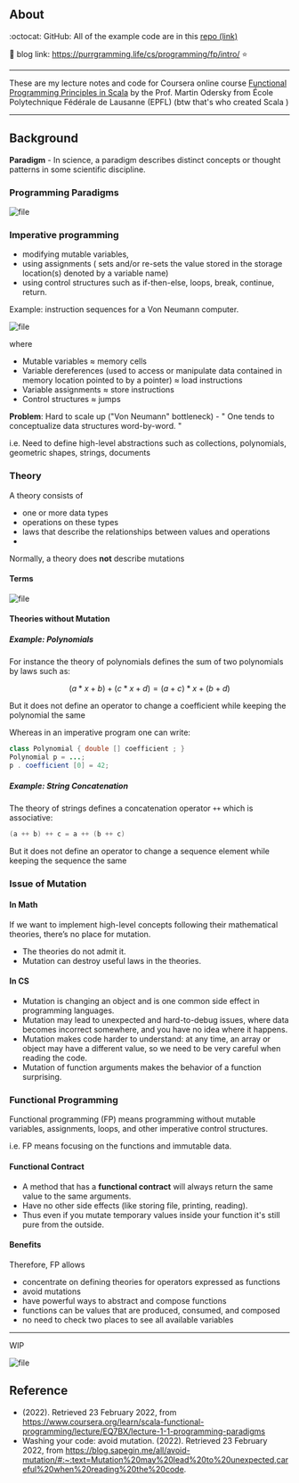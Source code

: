  

## About  

:octocat: GitHub: All of the example code are in this [repo (link)](https://github.com/Victoria-Pinzhen-Liao/Functional-Programming)

:page_facing_up:  blog link: https://purrgramming.life/cs/programming/fp/intro/   :star:

-------------------------------------------

These are my lecture notes and code for Coursera online course [Functional Programming Principles in Scala](https://www.coursera.org/learn/scala-functional-programming/home/week/1) by the Prof. Martin Odersky from École Polytechnique Fédérale de Lausanne (EPFL) (btw that's who created Scala )

-------------------------------------------

## Background 

**Paradigm** - In science, a paradigm describes distinct concepts or thought patterns in some scientific discipline. 
  
### Programming Paradigms 

 
![file](https://purrgramming.life/wp-content/uploads/2022/02/image-1645655330430.png)


### Imperative programming 
- modifying mutable variables, 
- using assignments ( sets and/or re-sets the value stored in the storage location(s) denoted by a variable name)
- using control structures such as if-then-else, loops, break, continue, return. 

Example:  instruction sequences for a Von Neumann computer.

![file](https://purrgramming.life/wp-content/uploads/2022/02/image-1645655317849.png)

where 
- Mutable variables ≈ memory cells 
- Variable dereferences (used to access or manipulate data contained in memory location pointed to by a pointer) ≈ load instructions 
- Variable assignments ≈ store instructions 
- Control structures ≈ jumps

**Problem**: Hard to scale up ("Von Neumann" bottleneck) - " One tends to conceptualize data structures word-by-word. "

i.e.  Need to define high-level abstractions such as collections, polynomials, geometric shapes, strings, documents

### Theory 

A theory consists of
-  one or more data types
- operations on these types
-  laws that describe the relationships between values and operations
- 
Normally, a theory does **not** describe mutations

#### Terms

 

![file](https://purrgramming.life/wp-content/uploads/2022/02/image-1645655307025.png)

#### Theories without Mutation 

##### Example: Polynomials 

For instance the theory of polynomials defines the sum of two polynomials by laws such as: 

$$(a*x + b) + (c*x + d) = (a + c)*x + (b + d)$$


But it does not define an operator to change a coefficient while keeping the polynomial the same

Whereas in an imperative program one can write: 
```java
class Polynomial { double [] coefficient ; } 
Polynomial p = ...; 
p . coefficient [0] = 42;
```

##### Example: String Concatenation

The theory of strings defines a concatenation operator `++` which is associative: 

```scala
(a ++ b) ++ c = a ++ (b ++ c)
```
But it does not define an operator to change a sequence element while keeping the sequence the same

### Issue of Mutation

#### In Math
If we want to implement high-level concepts following their mathematical theories, there’s no place for mutation.
- The theories do not admit it. 
-  Mutation can destroy useful laws in the theories.

#### In CS
- Mutation is changing an object and is one common side effect in programming languages.
- Mutation may lead to unexpected and hard-to-debug issues, where data becomes incorrect somewhere, and you have no idea where it happens.
- Mutation makes code harder to understand: at any time, an array or object may have a different value, so we need to be very careful when reading the code.
- Mutation of function arguments makes the behavior of a function surprising.


### Functional Programming 
Functional programming (FP) means programming without mutable variables, assignments, loops, and other imperative control structures. 

i.e. FP means focusing on the functions and immutable data. 

#### Functional Contract
- A method that has a  **functional contract**  will always return the same value to the same arguments.
- Have no other side effects (like storing file, printing, reading). 
- Thus even if you mutate temporary values inside your function it's still pure from the outside. 

#### Benefits
Therefore, FP  allows

- concentrate on defining theories for operators expressed as functions
- avoid mutations
-  have powerful ways to abstract and compose functions
- functions can be values that are produced, consumed, and composed
-   no need to check two places to see all available variables

------------

WIP 

![file](https://purrgramming.life/wp-content/uploads/2022/02/image-1645655296547.png)

## Reference
- (2022). Retrieved 23 February 2022, from https://www.coursera.org/learn/scala-functional-programming/lecture/EQ7BX/lecture-1-1-programming-paradigms
-  Washing your code: avoid mutation. (2022). Retrieved 23 February 2022, from https://blog.sapegin.me/all/avoid-mutation/#:~:text=Mutation%20may%20lead%20to%20unexpected,careful%20when%20reading%20the%20code.

 
